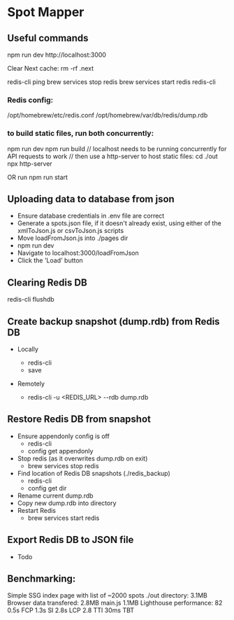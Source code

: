 # Spot Mapper

## Useful commands

npm run dev
http://localhost:3000

Clear Next cache:
rm -rf .next

redis-cli ping
brew services stop redis
brew services start redis
redis-cli

### Redis config:

/opt/homebrew/etc/redis.conf
/opt/homebrew/var/db/redis/dump.rdb

### to build static files, run both concurrently:

npm run dev
npm run build // localhost needs to be running concurrently for API requests to work
// then use a http-server to host static files:
cd ./out
npx http-server

OR run
npm run start

## Uploading data to database from json

- Ensure database credentials in .env file are correct
- Generate a spots.json file, if it doesn't already exist, using either of the xmlToJson.js or csvToJson.js scripts
- Move loadFromJson.js into ./pages dir
- npm run dev
- Navigate to localhost:3000/loadFromJson
- Click the 'Load' button

## Clearing Redis DB

redis-cli flushdb

## Create backup snapshot (dump.rdb) from Redis DB

- Locally

  - redis-cli
  - save

- Remotely
  - redis-cli -u <REDIS_URL> --rdb dump.rdb

## Restore Redis DB from snapshot

- Ensure appendonly config is off
  - redis-cli
  - config get appendonly
- Stop redis (as it overwrites dump.rdb on exit)
  - brew services stop redis
- Find location of Redis DB snapshots (./redis_backup)
  - redis-cli
  - config get dir
- Rename current dump.rdb
- Copy new dump.rdb into directory
- Restart Redis
  - brew services start redis

## Export Redis DB to JSON file

- Todo

## Benchmarking:

Simple SSG index page with list of ~2000 spots
./out directory: 3.1MB
Browser data transfered: 2.8MB
main.js 1.1MB
Lighthouse performance: 82
0.5s FCP
1.3s SI
2.8s LCP
2.8 TTI
30ms TBT
